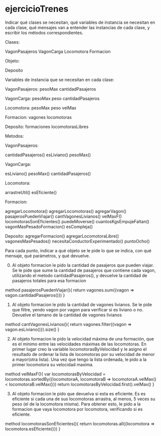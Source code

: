 # ejercicioTrenes


Indicar qué clases se necesitan, qué variables de instancia se necesitan en cada clase, qué mensajes van a entender las instancias de cada clase, y escribir los métodos correspondientes.

Clases:

VagonPasajeros
VagonCarga
Locomotora
Formacion

Objeto:

Deposito

Variables de instancia que se necesitan en cada clase:

VagonPasajeros:
pesoMax
cantidadPasajeros

VagonCarga:
pesoMax
peso
cantidadPasajeros

Locomotora:
pesoMax
peso
velMax

Formacion:
vagones
locomotoras

Deposito:
formaciones
locomotorasLibres

Metodos:

VagonPasajeros:

cantidadPasajeros()
esLiviano()
pesoMax()

VagonCarga:

esLiviano()
pesoMax()
cantidadPasajeros()

Locomotora:

arrastreUtil()
esEficiente()

Formacion:

agregarLocomotora()
agregarLocomotoras()
agregarVagon()
pasajerosPuedenViajar()
cantVagonesLivianos()
velMaxF()
locomotorasSonEficientes()
puedeMoverse()
cuantosKgsEmpujeFaltan()
vagonMasPesadoFormacion()
esCompleja()

Deposito:
agregarFormacion()
agregarLocomotoraLibre()
vagonesMasPesados()
necesitaConductorExperimentado()
puntoOcho()


Para cada punto, indicar a qué objeto se le pide lo que se indica, con qué mensaje, qué parámetros, y qué devuelve.

0) Al objeto formacion le pido la cantidad de pasajeros que pueden viajar. Se le pide que sume la cantidad de pasajeros que contiene cada vagon, utilizando el metodo cantidadPasajeros(), y devuelve la cantidad de pasajeros totales para esa formacion

method pasajerosPuedenViajar(){
		return vagones.sum({vagon => vagon.cantidadPasajeros()})
	}
  
1) Al objeto formacion le pido la cantidad de vagones livianos. Se le pide que filtre, yendo vagon por vagon para verificar si es liviano o no. Devuelve el tamano de la cantidad de vagones livianos

method cantVagonesLivianos(){
		return vagones.filter({vagon => vagon.esLiviano()}).size()
	}
  
2) Al objeto formacion le pido la velocidad máxima de una formación, que es el mínimo entre las velocidades máximas de las locomotoras. En primer lugar creo la variable locomotorasByVelocidad y le asigno el resultado de ordenar la lista de locomotoras por su velocidad de menor a mayor(otra lista). Una vez que tengo la lista ordenada, le pido a la primer locomotora su velocidad maxima.
  
  method velMaxF(){
	var locomotorasByVelocidad = locomotoras.sortedBy({locomotoraA, locomotoraB => locomotoraA.velMax() < locomotoraB.velMax()})
	return locomotorasByVelocidad.first().velMax()
	}
  
3) Al objeto formacion le pido que devuelva si esta es eficiente. Es es eficiente si cada una de sus locomotoras arrastra, al menos, 5 veces su peso (el de la locomotora misma). Para obtener esto, le pido a la formacion que vaya locomotora por locomotora, verificando si es eficiente.

method locomotorasSonEficientes(){
		return locomotoras.all({locomotora => locomotora.esEficiente()})
	}
